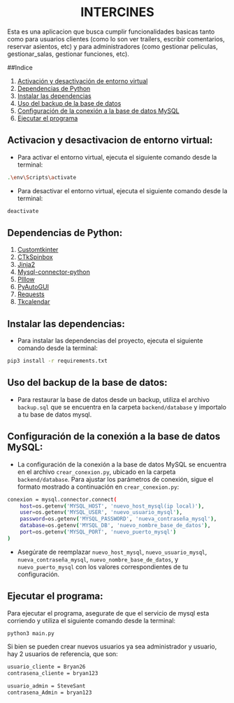 <h1 align="center"> INTERCINES </h1>
Esta es una aplicacion que busca cumplir funcionalidades basicas tanto como para usuarios clientes (como lo  son ver trailers, escribir comentarios, reservar asientos, etc) y para administradores (como gestionar peliculas, gestionar_salas, gestionar funciones, etc).

##Indice
1. [Activación y desactivación de entorno virtual](#activación-y-desactivación-de-entorno-virtual)
2. [Dependencias de Python](#dependencias-de-python)
3. [Instalar las dependencias](#instalar-las-dependencias)
4. [Uso del backup de la base de datos](#uso-del-backup-de-la-base-de-datos)
5. [Configuración de la conexión a la base de datos MySQL](#configuración-de-la-conexión-a-la-base-de-datos-mysql)
6. [Ejecutar el programa](#ejecutar-el-programa)


## Activacion y desactivacion de entorno virtual:
* Para activar el entorno virtual, ejecuta el siguiente comando desde la terminal:

```bash
.\env\Scripts\activate
```

* Para desactivar el entorno virtual, ejecuta el siguiente comando desde la terminal:

```bash
deactivate
```
## Dependencias de Python:
1. [Customtkinter](https://github.com/TomSchimansky/CustomTkinter)
2. [CTkSpinbox](https://github.com/Sheikh-Rashdan/CTkSpinbox)
3. [Jinja2](https://github.com/pallets/jinja/)
4. [Mysql-connector-python](https://pypi.org/project/mysql-connector-python/)
5. [Plllow](https://github.com/python-pillow/Pillow)
6. [PyAutoGUI](https://github.com/asweigart/pyautogui?tab=readme-ov-file)
7. [Requests](https://github.com/psf/requests)
8. [Tkcalendar](https://github.com/j4321/tkcalendar)

## Instalar las dependencias:

* Para instalar las dependencias del proyecto, ejecuta el siguiente comando desde la terminal:

```bash
pip3 install -r requirements.txt
```


## Uso del backup de la base de datos: 

* Para restaurar la base de datos desde un backup, utiliza el archivo `backup.sql` que se encuentra en la carpeta `backend/database` y importalo a tu base de datos mysql.

## Configuración de la conexión a la base de datos MySQL:

* La configuración de la conexión a la base de datos MySQL se encuentra en el archivo `crear_conexion.py`, ubicado en la carpeta `backend/database`. Para ajustar los parámetros de conexión, sigue el formato mostrado a continuación en `crear_conexion.py`:

``` bash
conexion = mysql.connector.connect(
    host=os.getenv('MYSQL_HOST', 'nuevo_host_mysql(ip local)'),
    user=os.getenv('MYSQL_USER', 'nuevo_usuario_mysql'),
    password=os.getenv('MYSQL_PASSWORD', 'nueva_contraseña_mysql'),
    database=os.getenv('MYSQL_DB', 'nuevo_nombre_base_de_datos'),
    port=os.getenv('MYSQL_PORT', 'nuevo_puerto_mysql')
)
```
* Asegúrate de reemplazar `nuevo_host_mysql`, `nuevo_usuario_mysql`, `nueva_contraseña_mysql`, `nuevo_nombre_base_de_datos`, y `nuevo_puerto_mysql` con los valores correspondientes de tu configuración.


## Ejecutar el programa:

Para ejecutar el programa, asegurate de que el servicio de mysql esta corriendo y utiliza el siguiente comando desde la terminal:

```bash
python3 main.py
```

Si bien se pueden crear nuevos usuarios ya sea administrador y usuario, hay 2 usuarios de referencia, que son:
```bash
usuario_cliente = Bryan26
contrasena_cliente = bryan123

usuario_admin = SteveSant
contrasena_Admin = bryan123
```

